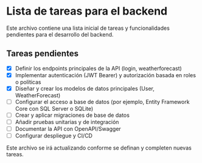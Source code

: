 # Lista de tareas para el backend

Este archivo contiene una lista inicial de tareas y funcionalidades pendientes para el desarrollo del backend.

## Tareas pendientes

- [x] Definir los endpoints principales de la API (login, weatherforecast)
- [x] Implementar autenticación (JWT Bearer) y autorización basada en roles o políticas
- [x] Diseñar y crear los modelos de datos principales (User, WeatherForecast)
- [ ] Configurar el acceso a base de datos (por ejemplo, Entity Framework Core con SQL Server o SQLite)
- [ ] Crear y aplicar migraciones de base de datos
- [ ] Añadir pruebas unitarias y de integración
- [ ] Documentar la API con OpenAPI/Swagger
- [ ] Configurar despliegue y CI/CD

Este archivo se irá actualizando conforme se definan y completen nuevas tareas.
